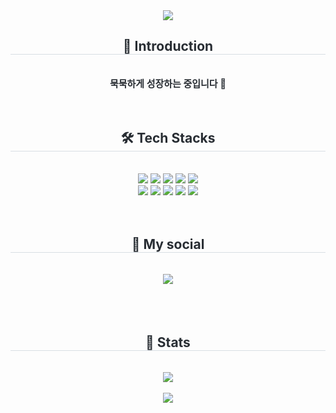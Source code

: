 <div align= "center">
    <img src="https://capsule-render.vercel.app/api?type=rect&color=gradient&height=180&text=Hello,%20I'm%20Hyun&animation=twinkling&fontColor=ffffff&fontSize=50" />
    </div>
    <div align= "center"> 
    <h2 style="border-bottom: 1px solid #d8dee4; color: #282d33;"> 🙌 Introduction </h2>  
    <br />
    <div style="font-weight: 700; font-size: 15px; text-align: center; color: #282d33;"> 묵묵하게 성장하는 중입니다 🐢  </div> 
    </div>
    <br /><br /> 
    <div align= "center">
    <h2 style="border-bottom: 1px solid #d8dee4; color: #282d33;"> 🛠️ Tech Stacks </h2> <br> 
    <div style="margin: 0 auto; text-align: center;" align= "center"> <img src="https://img.shields.io/badge/HTML5-E34F26?style=flat-square&logo=HTML5&logoColor=white">
          <img src="https://img.shields.io/badge/CSS3-1572B6?style=flat-square&logo=CSS3&logoColor=white">
          <img src="https://img.shields.io/badge/Sass-CC6699?style=flat-square&logo=Sass&logoColor=white">
          <img src="https://img.shields.io/badge/Tailwind CSS-06B6D4?style=flat-square&logo=Tailwind CSS&logoColor=white">
          <img src="https://img.shields.io/badge/StyledComponents-DB7093?style=flat-square&logo=StyledComponents&logoColor=white">
          <br/><img src="https://img.shields.io/badge/Javascript-F7DF1E?style=flat-square&logo=Javascript&logoColor=white">
          <img src="https://img.shields.io/badge/React-61DAFB?style=flat-square&logo=React&logoColor=white">
          <img src="https://img.shields.io/badge/React Query-FF4154?style=flat-square&logo=React Query&logoColor=white">
          <img src="https://img.shields.io/badge/Next.js-000000?style=flat-square&logo=Next.js&logoColor=white">
          <img src="https://img.shields.io/badge/Vercel-000000?style=flat-square&logo=Vercel&logoColor=white">
          <br/></div>
    </div>
    <br /><br /> 
    <div align= "center">
    <h2 style="border-bottom: 1px solid #d8dee4; color: #282d33;"> 📱 My social </h2> <br> 
    <div align= "center"> <a href=https://velog.io/@jhj1004v/posts> <img src="https://img.shields.io/badge/Velog-20C997?style=flat-square&logo=Velog&logoColor=white&link=https://velog.io/@jhj1004v/posts"> </a>
          </div>  <br> 
    <div align= "center">  </div> 
    </div>
    <br /><br /> 
    <div align= "center"> 
    <h2 style="border-bottom: 1px solid #d8dee4; color: #282d33;"> 🏅 Stats </h2> <div align= "center"> 
        <br />
          <div>
            <img src="https://github-readme-stats.vercel.app/api/top-langs/?username=hyun522&layout=compact&bg_color=180,fafafa,00000000&title_color=000000&text_color=000000"
           />
        </div>
        <br />
        <img src="https://github-readme-stats.vercel.app/api?username=hyun522&bg_color=180,fafafa,00000000&title_color=000000&text_color=000000"
         />
         </div> 
    </div>
    
